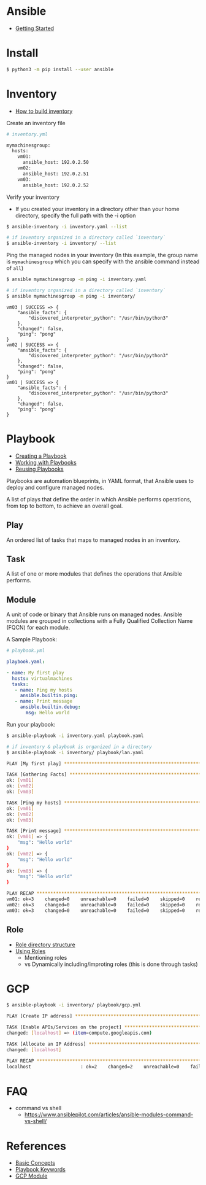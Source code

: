 # Ansible

- [Getting Started](https://docs.ansible.com/ansible/latest/getting_started/index.html)

# Install

```bash
$ python3 -m pip install --user ansible
```

# Inventory

- [How to build inventory](https://docs.ansible.com/ansible/latest/getting_started/get_started_inventory.html#get-started-inventory)

Create an inventory file

```bash
# inventory.yml

mymachinesgroup:
  hosts:
    vm01:
      ansible_host: 192.0.2.50
    vm02:
      ansible_host: 192.0.2.51
    vm03:
      ansible_host: 192.0.2.52
```

Verify your inventory

- If you created your inventory in a directory other than your home directory, specify the full path with the -i option

```bash
$ ansible-inventory -i inventory.yaml --list

# if inventory organized in a directory called `inventory`
$ ansible-inventory -i inventory/ --list
```


Ping the managed nodes in your inventory
(In this example, the group name is `mymachinesgroup` which you can specify with the ansible command instead of `all`)

```bash
$ ansible mymachinesgroup -m ping -i inventory.yaml

# if inventory organized in a directory called `inventory`
$ ansible mymachinesgroup -m ping -i inventory/
```

```
vm03 | SUCCESS => {
    "ansible_facts": {
        "discovered_interpreter_python": "/usr/bin/python3"
    },
    "changed": false,
    "ping": "pong"
}
vm02 | SUCCESS => {
    "ansible_facts": {
        "discovered_interpreter_python": "/usr/bin/python3"
    },
    "changed": false,
    "ping": "pong"
}
vm01 | SUCCESS => {
    "ansible_facts": {
        "discovered_interpreter_python": "/usr/bin/python3"
    },
    "changed": false,
    "ping": "pong"
}
```


# Playbook

- [Creating a Playbook](https://docs.ansible.com/ansible/latest/getting_started/get_started_playbook.html#get-started-playbook)
- [Working with Playbooks](https://docs.ansible.com/ansible/latest/playbook_guide/playbooks.html#working-with-playbooks)
- [Reusing Playbooks](https://docs.ansible.com/ansible/latest/playbook_guide/playbooks_reuse.html#re-using-playbooks)


Playbooks are automation blueprints, in YAML format, that Ansible uses to deploy and configure managed nodes.

A list of plays that define the order in which Ansible performs operations, from top to bottom, to achieve an overall goal.

## Play

An ordered list of tasks that maps to managed nodes in an inventory.

## Task

A list of one or more modules that defines the operations that Ansible performs.

## Module

A unit of code or binary that Ansible runs on managed nodes. Ansible modules are grouped in collections with a Fully Qualified Collection Name (FQCN) for each module.


A Sample Playbook:

```yaml
# playbook.yml

playbook.yaml:

- name: My first play
  hosts: virtualmachines
  tasks:
   - name: Ping my hosts
     ansible.builtin.ping:
   - name: Print message
     ansible.builtin.debug:
       msg: Hello world
```

Run your playbook:

```bash
$ ansible-playbook -i inventory.yaml playbook.yaml

# if inventory & playbook is organized in a directory
$ ansible-playbook -i inventory/ playbook/lan.yaml
```

```bash
PLAY [My first play] **********************************************************************

TASK [Gathering Facts] ********************************************************************
ok: [vm01]
ok: [vm02]
ok: [vm03]

TASK [Ping my hosts] **********************************************************************
ok: [vm01]
ok: [vm02]
ok: [vm03]

TASK [Print message] **********************************************************************
ok: [vm01] => {
    "msg": "Hello world"
}
ok: [vm02] => {
    "msg": "Hello world"
}
ok: [vm03] => {
    "msg": "Hello world"
}

PLAY RECAP ********************************************************************************
vm01: ok=3    changed=0    unreachable=0    failed=0    skipped=0    rescued=0    ignored=0
vm02: ok=3    changed=0    unreachable=0    failed=0    skipped=0    rescued=0    ignored=0
vm03: ok=3    changed=0    unreachable=0    failed=0    skipped=0    rescued=0    ignored=0
```

## Role

- [Role directory structure](https://docs.ansible.com/ansible/latest/playbook_guide/playbooks_reuse_roles.html#role-directory-structure)
- [Using Roles](https://docs.ansible.com/ansible/latest/playbook_guide/playbooks_reuse_roles.html#role-directory-structure)
    - Mentioning roles
    - vs Dynamically including/improting roles (this is done through tasks)

# GCP

```bash
$ ansible-playbook -i inventory/ playbook/gcp.yml

PLAY [Create IP address] *************************************************************

TASK [Enable APIs/Services on the project] *******************************************
changed: [localhost] => (item=compute.googleapis.com)

TASK [Allocate an IP Address] ********************************************************
changed: [localhost]

PLAY RECAP ***************************************************************************
localhost                  : ok=2    changed=2    unreachable=0    failed=0    skipped=0    rescued=0    ignored=0
```


# FAQ

- command vs shell
    - https://www.ansiblepilot.com/articles/ansible-modules-command-vs-shell/

# References

- [Basic Concepts](https://docs.ansible.com/ansible/latest/getting_started/basic_concepts.html)
- [Playbook Keywords](https://docs.ansible.com/ansible/latest/reference_appendices/playbooks_keywords.html)
- [GCP Module](https://docs.ansible.com/ansible/latest/scenario_guides/guide_gce.html)
